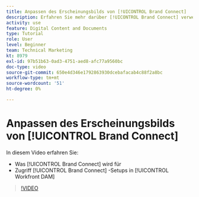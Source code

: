 ```yaml
---
title: Anpassen des Erscheinungsbilds von [!UICONTROL Brand Connect]
description: Erfahren Sie mehr darüber [!UICONTROL Brand Connect] verwendet wird für und wie der Zugriff auf [!UICONTROL Brand Connect] -Setups in [!UICONTROL Workfront DAM].
activity: use
feature: Digital Content and Documents
type: Tutorial
role: User
level: Beginner
team: Technical Marketing
kt: 8979
exl-id: 97b51b63-0ad3-4751-aed8-afc77a9560bc
doc-type: video
source-git-commit: 650e4d346e1792863930dcebafacab4c88f2a8bc
workflow-type: tm+mt
source-wordcount: '51'
ht-degree: 0%

---
```


# Anpassen des Erscheinungsbilds von [!UICONTROL Brand Connect]

In diesem Video erfahren Sie:

* Was [!UICONTROL Brand Connect] wird für
* Zugriff [!UICONTROL Brand Connect] -Setups in [!UICONTROL Workfront DAM]

>[!VIDEO](https://video.tv.adobe.com/v/335241/?quality=12&learn=on)
